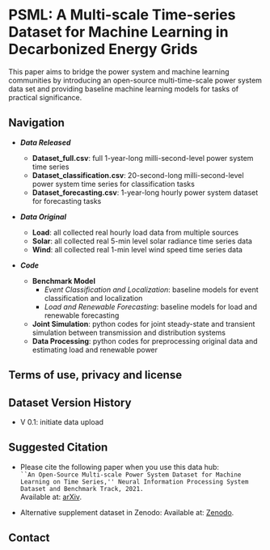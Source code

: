 # PSML: A Multi-scale Time-series Dataset for Machine Learning in Decarbonized Energy Grids
This paper aims to bridge the power system and machine learning communities by introducing an open-source multi-time-scale power system data set and providing baseline machine learning models for tasks of practical significance.

## Navigation
- ***Data Released***
  -  **Dataset_full.csv**: full 1-year-long milli-second-level power system time series
  -  **Dataset_classification.csv**: 20-second-long milli-second-level power system time series for classification tasks
  -  **Dataset_forecasting.csv**: 1-year-long hourly power system dataset for forecasting tasks
  

- ***Data Original***
  - **Load**: all collected real hourly load data from multiple sources
  - **Solar**: all collected real 5-min level solar radiance time series data
  - **Wind**: all collected real 1-min level wind speed time series data

- ***Code***
  - **Benchmark Model**
    - *Event Classification and Localization*: baseline models for event classification and localization
    - *Load and Renewable Forecasting*: baseline models for load and renewable forecasting
  - **Joint Simulation**: python codes for joint steady-state and transient simulation between transmission and distribution systems
  - **Data Processing**: python codes for preprocessing original data and estimating load and renewable power 

## Terms of use, privacy and license

## Dataset Version History
- V 0.1: initiate data upload

## Suggested Citation
- Please cite the following paper when you use this data hub:  
`
``An Open-Source Multi-scale Power System Dataset for Machine Learning on Time Series,'' Neural Information Processing System Dataset and Benchmark Track, 2021.
`\
Available at: [arXiv](https://arxiv.org/abs/XXXXXXXXXXXXXX).

- Alternative supplement dataset in Zenodo:
Available at: [Zenodo](https://zenodo.org/deposit/5130612#).

## Contact
